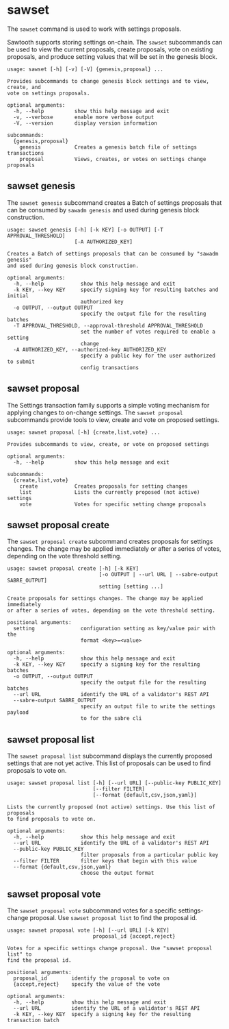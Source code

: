 # sawset

The `sawset` command is used to work with settings proposals.

Sawtooth supports storing settings on-chain. The `sawset` subcommands
can be used to view the current proposals, create proposals, vote on
existing proposals, and produce setting values that will be set in the
genesis block.

```console
usage: sawset [-h] [-v] [-V] {genesis,proposal} ...

Provides subcommands to change genesis block settings and to view, create, and
vote on settings proposals.

optional arguments:
  -h, --help          show this help message and exit
  -v, --verbose       enable more verbose output
  -V, --version       display version information

subcommands:
  {genesis,proposal}
    genesis           Creates a genesis batch file of settings transactions
    proposal          Views, creates, or votes on settings change proposals
```

## sawset genesis

<!--
     Copyright 2017 Intel Corporation

     Licensed under the Apache License, Version 2.0 (the "License");
     you may not use this file except in compliance with the License.
     You may obtain a copy of the License at

         http://www.apache.org/licenses/LICENSE-2.0

     Unless required by applicable law or agreed to in writing, software
     distributed under the License is distributed on an "AS IS" BASIS,
     WITHOUT WARRANTIES OR CONDITIONS OF ANY KIND, either express or implied.
     See the License for the specific language governing permissions and
     limitations under the License.

  Licensed under Creative Commons Attribution 4.0 International License
  https://creativecommons.org/licenses/by/4.0/
-->

The `sawset genesis` subcommand creates a Batch of settings proposals
that can be consumed by `sawadm genesis` and used during genesis block
construction.

```console
usage: sawset genesis [-h] [-k KEY] [-o OUTPUT] [-T APPROVAL_THRESHOLD]
                      [-A AUTHORIZED_KEY]

Creates a Batch of settings proposals that can be consumed by "sawadm genesis"
and used during genesis block construction.

optional arguments:
  -h, --help            show this help message and exit
  -k KEY, --key KEY     specify signing key for resulting batches and initial
                        authorized key
  -o OUTPUT, --output OUTPUT
                        specify the output file for the resulting batches
  -T APPROVAL_THRESHOLD, --approval-threshold APPROVAL_THRESHOLD
                        set the number of votes required to enable a setting
                        change
  -A AUTHORIZED_KEY, --authorized-key AUTHORIZED_KEY
                        specify a public key for the user authorized to submit
                        config transactions

```

## sawset proposal

The Settings transaction family supports a simple voting mechanism for
applying changes to on-change settings. The `sawset proposal`
subcommands provide tools to view, create and vote on proposed settings.

```console
usage: sawset proposal [-h] {create,list,vote} ...

Provides subcommands to view, create, or vote on proposed settings

optional arguments:
  -h, --help          show this help message and exit

subcommands:
  {create,list,vote}
    create            Creates proposals for setting changes
    list              Lists the currently proposed (not active) settings
    vote              Votes for specific setting change proposals

```

## sawset proposal create

The `sawset proposal create` subcommand creates proposals for settings
changes. The change may be applied immediately or after a series of
votes, depending on the vote threshold setting.

```console
usage: sawset proposal create [-h] [-k KEY]
                              [-o OUTPUT | --url URL | --sabre-output SABRE_OUTPUT]
                              setting [setting ...]

Create proposals for settings changes. The change may be applied immediately
or after a series of votes, depending on the vote threshold setting.

positional arguments:
  setting               configuration setting as key/value pair with the
                        format <key>=<value>

optional arguments:
  -h, --help            show this help message and exit
  -k KEY, --key KEY     specify a signing key for the resulting batches
  -o OUTPUT, --output OUTPUT
                        specify the output file for the resulting batches
  --url URL             identify the URL of a validator's REST API
  --sabre-output SABRE_OUTPUT
                        specify an output file to write the settings payload
                        to for the sabre cli
```

## sawset proposal list

The `sawset proposal list` subcommand displays the currently proposed
settings that are not yet active. This list of proposals can be used to
find proposals to vote on.

```console
usage: sawset proposal list [-h] [--url URL] [--public-key PUBLIC_KEY]
                            [--filter FILTER]
                            [--format {default,csv,json,yaml}]

Lists the currently proposed (not active) settings. Use this list of proposals
to find proposals to vote on.

optional arguments:
  -h, --help            show this help message and exit
  --url URL             identify the URL of a validator's REST API
  --public-key PUBLIC_KEY
                        filter proposals from a particular public key
  --filter FILTER       filter keys that begin with this value
  --format {default,csv,json,yaml}
                        choose the output format
```

## sawset proposal vote

The `sawset proposal vote` subcommand votes for a specific
settings-change proposal. Use `sawset proposal list` to find the
proposal id.

```console
usage: sawset proposal vote [-h] [--url URL] [-k KEY]
                            proposal_id {accept,reject}

Votes for a specific settings change proposal. Use "sawset proposal list" to
find the proposal id.

positional arguments:
  proposal_id        identify the proposal to vote on
  {accept,reject}    specify the value of the vote

optional arguments:
  -h, --help         show this help message and exit
  --url URL          identify the URL of a validator's REST API
  -k KEY, --key KEY  specify a signing key for the resulting transaction batch

```
